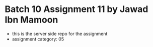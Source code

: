 # Batch 10 Assignment 11 by Jawad Ibn Mamoon

- this is the server side repo for the assignment
- assignment category: 05